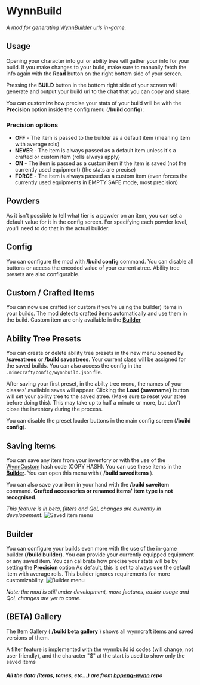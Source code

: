 # WynnBuild
_A mod for generating [WynnBuilder](https://wynnbuilder.github.io/builder/) urls in-game._

## Usage
Opening your character info gui or ability tree will gather your info for your build. If you make changes to your build, make sure to manually fetch the info again with the **Read** button on the right bottom side of your screen.

Pressing the **BUILD** button in the bottom right side of your screen will generate and output your build url to the chat that you can copy and share.

You can customize how precise your stats of your build will be with the **Precision** option inside the config menu (**/build config**):
### Precision options
- **OFF** - The item is passed to the builder as a default item (meaning item with average rols)
- **NEVER** - The item is always passed as a default item unless it's a crafted or custom item (rolls always apply)
- **ON** - The item is passed as a custom item if the item is saved (not the currently used equipment) (the stats are precise)
- **FORCE** - The item is always passed as a custom item (even forces the currently used equipments in EMPTY SAFE mode, most precision)

## Powders
As it isn't possible to tell what tier is a powder on an item, you can set a default value for it in the config screen. For specifying each powder level, you'll need to do that in the actual builder.

## Config
You can configure the mod with **/build config** command. You can disable all buttons or access the encoded value of your current atree.
Ability tree presets are also configurable.

## Custom / Crafted Items
You can now use crafted (or custom if you're using the builder) items in your builds. The mod detects crafted items automatically and use them in the build. Custom item are only available in the [**Builder**](#Builder)

## Ability Tree Presets
You can create or delete ability tree presets in the new menu opened by **/saveatrees** or **/build saveatrees**.
Your current class will be assigned for the saved builds.
You can also access the config in the `.minecraft/config/wynnbuild.json` file.

After saving your first preset, in the abilty tree menu, the names of your classes' available saves will appear. Clicking the **Load {savename}** button will set your ability tree to the saved atree. (Make sure to reset your atree before doing this). This may take up to half a minute or more, but don't close the inventory during the process.

You can disable the preset loader buttons in the main config screen (**/build config**).

## Saving items
You can save any item from your inventory or with the use of the [WynnCustom](https://hppeng-wynn.github.io/custom/) hash code (COPY HASH). You can use these items in the [**Builder**](#Builder). You can open this menu with ( **/build saveditems** ).

You can also save your item in your hand with the **/build saveitem** command. **Crafted accessories or renamed items' item type is not recognised.**

_This feature is in beta, filters and QoL changes are currently in developement._
![Saved item menu](https://cdn.modrinth.com/data/cached_images/4b6dcc20e856104e46acbf62c9951f9f45e50235.png)

## Builder
You can configure your builds even more with the use of the in-game builder **(/build builder)**. You can provide your currently equipped equipment or any saved item. You can calibrate how precise your stats will be by setting the **[Precision](#Precision-options)** option As default, this is set to always use the default item with average rolls. This builder ignores requirements for more customizability.
![Builder menu](https://cdn.modrinth.com/data/cached_images/9b5ae01f0888f1ea0836471d061de6139f5fdba0.png)

_Note: the mod is still under development, more features, easier usage and QoL changes are yet to come._

## (BETA) Gallery
The Item Gallery ( **/build beta gallery** ) shows all wynncraft items and saved versions of them.

A filter feature is implemented with the wynnbuild id codes (will change, not user friendly), and the character "$" at the start is used to show only the saved items

#### _All the data (items, tomes, etc...) are from [hppeng-wynn](https://github.com/hppeng-wynn/hppeng-wynn.github.io) repo_